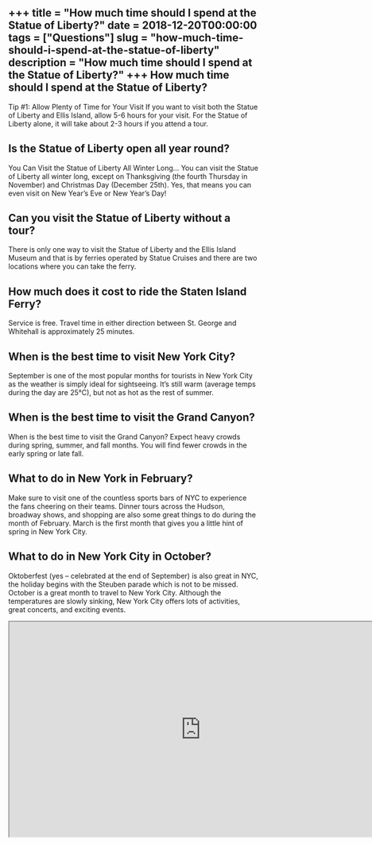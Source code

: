 +++
title = "How much time should I spend at the Statue of Liberty?"
date = 2018-12-20T00:00:00
tags = ["Questions"]
slug = "how-much-time-should-i-spend-at-the-statue-of-liberty"
description = "How much time should I spend at the Statue of Liberty?"
+++
How much time should I spend at the Statue of Liberty?
------------------------------------------------------

Tip #1: Allow Plenty of Time for Your Visit If you want to visit both the Statue of Liberty and Ellis Island, allow 5-6 hours for your visit. For the Statue of Liberty alone, it will take about 2-3 hours if you attend a tour.

Is the Statue of Liberty open all year round?
---------------------------------------------

You Can Visit the Statue of Liberty All Winter Long… You can visit the Statue of Liberty all winter long, except on Thanksgiving (the fourth Thursday in November) and Christmas Day (December 25th). Yes, that means you can even visit on New Year’s Eve or New Year’s Day!

Can you visit the Statue of Liberty without a tour?
---------------------------------------------------

There is only one way to visit the Statue of Liberty and the Ellis Island Museum and that is by ferries operated by Statue Cruises and there are two locations where you can take the ferry.

How much does it cost to ride the Staten Island Ferry?
------------------------------------------------------

Service is free. Travel time in either direction between St. George and Whitehall is approximately 25 minutes.

When is the best time to visit New York City?
---------------------------------------------

September is one of the most popular months for tourists in New York City as the weather is simply ideal for sightseeing. It’s still warm (average temps during the day are 25°C), but not as hot as the rest of summer.

When is the best time to visit the Grand Canyon?
------------------------------------------------

When is the best time to visit the Grand Canyon? Expect heavy crowds during spring, summer, and fall months. You will find fewer crowds in the early spring or late fall.

What to do in New York in February?
-----------------------------------

Make sure to visit one of the countless sports bars of NYC to experience the fans cheering on their teams. Dinner tours across the Hudson, broadway shows, and shopping are also some great things to do during the month of February. March is the first month that gives you a little hint of spring in New York City.

What to do in New York City in October?
---------------------------------------

Oktoberfest (yes – celebrated at the end of September) is also great in NYC, the holiday begins with the Steuben parade which is not to be missed. October is a great month to travel to New York City. Although the temperatures are slowly sinking, New York City offers lots of activities, great concerts, and exciting events.

<iframe allow="accelerometer; autoplay; clipboard-write; encrypted-media; gyroscope; picture-in-picture" allowfullscreen="" class="__youtube_prefs__  epyt-is-override  no-lazyload" data-no-lazy="1" data-origheight="433" data-origwidth="770" data-skipgform_ajax_framebjll="" height="433" id="_ytid_77748" loading="lazy" src="https://www.youtube.com/embed/myeRAWrkn1M?enablejsapi=1&autoplay=0&cc_load_policy=0&cc_lang_pref=&iv_load_policy=1&loop=0&modestbranding=0&rel=1&fs=1&playsinline=0&autohide=2&theme=dark&color=red&controls=1&" title="YouTube player" width="770"></iframe>